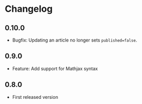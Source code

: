 # Changelog

## 0.10.0

- Bugfix: Updating an article no longer sets `published=false`.

## 0.9.0 

- Feature: Add support for Mathjax syntax

## 0.8.0

- First released version
